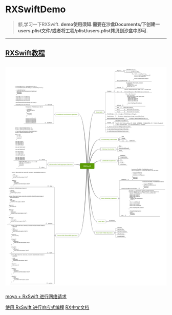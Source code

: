 # RXSwiftDemo
> 额,学习一下RXSwift.
**demo使用须知.需要在沙盒Documents/下创建一users.plist文件/或者将工程/plist/users.plist拷贝到沙盒中即可.**
---
[RXSwift教程](http://blog.csdn.net/wo190096/article/details/54708283)
---
![RXSwift教程图片1](./SWIFT_RX_RAC_Demo/imgs/1469692109357306.png)
---
[moya + RxSwift 进行网络请求](http://blog.csdn.net/Three_Zhang/article/details/61923164)

[使用 RxSwift 进行响应式编程](https://news.realm.io/cn/news/altconf-scott-gardner-reactive-programming-with-rxswift/)
[RX中文文档](https://github.com/qq565999484/RxSwift-CN)



